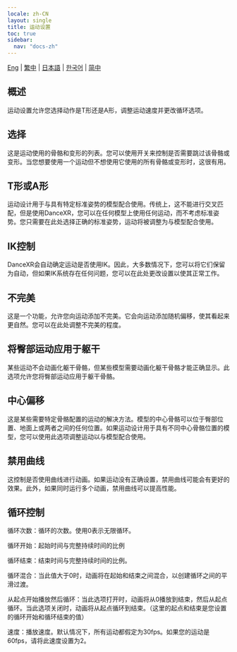 ```yaml
---
locale: zh-CN
layout: single
title: 运动设置
toc: true
sidebar:
  nav: "docs-zh"
---
```

[Eng](/dancexr/features/motion_settings) | [繁中](/tw/dancexr/features/motion_settings) | [日本語](/jp/dancexr/features/motion_settings) | [한국어](/kr/dancexr/features/motion_settings) | [简中](/zh/dancexr/features/motion_settings)


## 概述
运动设置允许您选择动作是T形还是A形，调整运动速度并更改循环选项。

## 选择
这是运动使用的骨骼和变形的列表。您可以使用开关来控制是否需要跳过该骨骼或变形。当您想要使用一个运动但不想使用它使用的所有骨骼或变形时，这很有用。

## T形或A形
运动设计用于与具有特定标准姿势的模型配合使用。传统上，这不能进行交叉匹配，但是使用DanceXR，您可以在任何模型上使用任何运动，而不考虑标准姿势。您只需要在此处选择正确的标准姿势，运动将被调整为与模型配合使用。

## IK控制
DanceXR会自动确定运动是否使用IK。因此，大多数情况下，您可以将它们保留为自动，但如果IK系统存在任何问题，您可以在此处更改设置以使其正常工作。

## 不完美
这是一个功能，允许您向运动添加不完美。它会向运动添加随机偏移，使其看起来更自然。您可以在此处调整不完美的程度。

## 将臀部运动应用于躯干
某些运动不会动画化躯干骨骼，但某些模型需要动画化躯干骨骼才能正确显示。此选项允许您将臀部运动应用于躯干骨骼。

## 中心偏移
这是某些需要特定骨骼配置的运动的解决方法。模型的中心骨骼可以位于臀部位置、地面上或两者之间的任何位置。如果运动设计用于具有不同中心骨骼位置的模型，您可以使用此选项调整运动以与模型配合使用。

## 禁用曲线
这控制是否使用曲线进行动画。如果运动没有正确设置，禁用曲线可能会有更好的效果。此外，如果同时运行多个动画，禁用曲线可以提高性能。

## 循环控制
循环次数：循环的次数。使用0表示无限循环。

循环开始：起始时间与完整持续时间的比例

循环结束：结束时间与完整持续时间的比例。

循环混合：当此值大于0时，动画将在起始和结束之间混合，以创建循环之间的平滑过渡。

从起点开始播放然后循环：当此选项打开时，动画将从0播放到结束，然后从起点循环。当此选项关闭时，动画将从起点循环到结束。（这里的起点和结束是您设置的循环开始和循环结束的值）

速度：播放速度。默认情况下，所有运动都假定为30fps。如果您的运动是60fps，请将此速度设置为2。